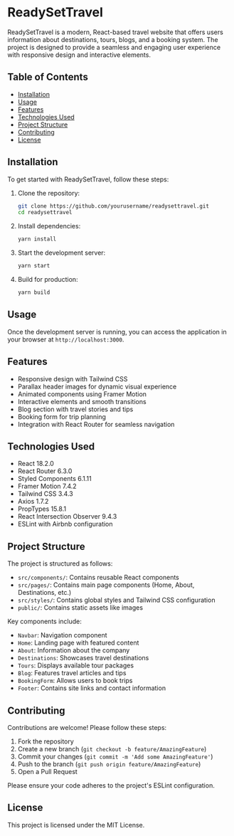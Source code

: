 # ReadySetTravel

ReadySetTravel is a modern, React-based travel website that offers users information about destinations, tours, blogs, and a booking system. The project is designed to provide a seamless and engaging user experience with responsive design and interactive elements.

## Table of Contents
- [Installation](#installation)
- [Usage](#usage)
- [Features](#features)
- [Technologies Used](#technologies-used)
- [Project Structure](#project-structure)
- [Contributing](#contributing)
- [License](#license)

## Installation

To get started with ReadySetTravel, follow these steps:

1. Clone the repository:
   ```bash
   git clone https://github.com/yourusername/readysettravel.git
   cd readysettravel
   ```

2. Install dependencies:
   ```bash
   yarn install
   ```

3. Start the development server:
   ```bash
   yarn start
   ```

4. Build for production:
   ```bash
   yarn build
   ```

## Usage

Once the development server is running, you can access the application in your browser at `http://localhost:3000`.

## Features

- Responsive design with Tailwind CSS
- Parallax header images for dynamic visual experience
- Animated components using Framer Motion
- Interactive elements and smooth transitions
- Blog section with travel stories and tips
- Booking form for trip planning
- Integration with React Router for seamless navigation

## Technologies Used

- React 18.2.0
- React Router 6.3.0
- Styled Components 6.1.11
- Framer Motion 7.4.2
- Tailwind CSS 3.4.3
- Axios 1.7.2
- PropTypes 15.8.1
- React Intersection Observer 9.4.3
- ESLint with Airbnb configuration

## Project Structure

The project is structured as follows:

- `src/components/`: Contains reusable React components
- `src/pages/`: Contains main page components (Home, About, Destinations, etc.)
- `src/styles/`: Contains global styles and Tailwind CSS configuration
- `public/`: Contains static assets like images

Key components include:

- `Navbar`: Navigation component
- `Home`: Landing page with featured content
- `About`: Information about the company
- `Destinations`: Showcases travel destinations
- `Tours`: Displays available tour packages
- `Blog`: Features travel articles and tips
- `BookingForm`: Allows users to book trips
- `Footer`: Contains site links and contact information

## Contributing

Contributions are welcome! Please follow these steps:

1. Fork the repository
2. Create a new branch (`git checkout -b feature/AmazingFeature`)
3. Commit your changes (`git commit -m 'Add some AmazingFeature'`)
4. Push to the branch (`git push origin feature/AmazingFeature`)
5. Open a Pull Request

Please ensure your code adheres to the project's ESLint configuration.

## License

This project is licensed under the MIT License.